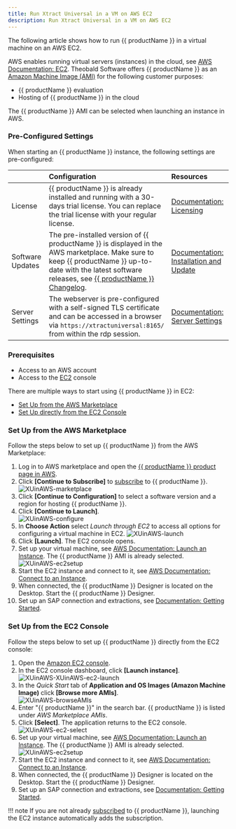 ```yaml
---
title: Run Xtract Universal in a VM on AWS EC2
description: Run Xtract Universal in a VM on AWS EC2
---
```


The following article shows how to run {{ productName }} in a virtual machine on an AWS EC2.

AWS enables running virtual servers (instances) in the cloud, see [AWS Documentation: EC2](https://docs.aws.amazon.com/AWSEC2/latest/WindowsGuide/concepts.html).
Theobald Software offers {{ productName }} as an [Amazon Machine Image (AMI)](https://docs.aws.amazon.com/AWSEC2/latest/WindowsGuide/AMIs.html) for the following customer purposes:
- {{ productName }} evaluation
- Hosting of {{ productName }} in the cloud

The {{ productName }} AMI can be selected when launching an instance in AWS.

### Pre-Configured Settings

When starting an {{ productName }} instance, the following settings are pre-configured:

|          | Configuration  |  Resources |
|:---------|:-------------|:------|
| License  | {{ productName }} is already installed and running with a 30-days trial license. You can replace the trial license with your regular license. | [Documentation: Licensing](../documentation/setup/license.md) |
| Software Updates | The pre-installed version of {{ productName }} is displayed in the AWS marketplace. Make sure to keep {{ productName }} up-to-date with the latest software releases, see [{{ productName }} Changelog](../changelog.md). | [Documentation: Installation and Update](../documentation/setup/update.md) |
| Server Settings | The webserver is pre-configured with a self-signed TLS certificate and can be accessed in a browser via ``https://xtractuniversal:8165/`` from within the rdp session. | [Documentation: Server Settings](../documentation/server/server-settings.md) |


### Prerequisites

- Access to an AWS account
- Access to the [EC2](https://docs.aws.amazon.com/AWSEC2/latest/WindowsGuide/concepts.html) console

There are multiple ways to start using {{ productName }} in EC2:
- [Set Up from the AWS Marketplace](#set-up-from-the-aws-marketplace)
- [Set Up directly from the EC2 Console](#set-up-from-the-ec2-console)

### Set Up from the AWS Marketplace

Follow the steps below to set up {{ productName }} from the AWS Marketplace:

1. Log in to AWS marketplace and open the [{{ productName }} product page in AWS](https://aws.amazon.com/marketplace/pp/prodview-anarfo2osmhl4?sr=0-1&ref_=beagle&applicationId=AWSMPContessa#pdp-reviews).
2. Click **[Continue to Subscribe]** to [subscribe](https://docs.aws.amazon.com/marketplace/latest/buyerguide/buyer-ami-contracts.html) to {{ productName }}.<br>
![XUinAWS-marketplace](../assets/images/xu/articles/XUinAWS-marketplace.png)
3. Click **[Continue to Configuration]** to select a software version and a region for hosting {{ productName }}.
4. Click **[Continue to Launch]**. <br>
![XUinAWS-configure](../assets/images/xu/articles/XUinAWS-configure.png)
5. In **Choose Action** select *Launch through EC2* to access all options for configuring a virtual machine in EC2. 
![XUinAWS-launch](../assets/images/xu/articles/XUinAWS-launch.png)
6. Click **[Launch]**. The EC2 console opens.
7. Set up your virtual machine, see [AWS Documentation: Launch an Instance](https://docs.aws.amazon.com/AWSEC2/latest/WindowsGuide/EC2_GetStarted.html#ec2-launch-instance).
The {{ productName }} AMI is already selected.<br>
![XUinAWS-ec2setup](../assets/images/xu/articles/XUinAWS-ec2setup.png)
8. Start the EC2 instance and connect to it, see [AWS Documentation: Connect to an Instance](https://docs.aws.amazon.com/AWSEC2/latest/WindowsGuide/EC2_GetStarted.html#ec2-connect-to-instance-windows).
9. When connected, the {{ productName }} Designer is located on the Desktop. Start the {{ productName }} Designer.
10. Set up an SAP connection and extractions, see [Documentation: Getting Started](../getting-started.md).

### Set Up from the EC2 Console

Follow the steps below to set up {{ productName }} directly from the EC2 console:

1. Open the [Amazon EC2 console](https://console.aws.amazon.com/ec2/).
2. In the EC2 console dashboard, click **[Launch instance]**.<br>
![XUinAWS-XUinAWS-ec2-launch](../assets/images/xu/articles/XUinAWS-ec2-launch.png)
3. In the *Quick Start* tab of **Application and OS Images (Amazon Machine Image)** click **[Browse more AMIs]**. <br>
![XUinAWS-browseAMIs](../assets/images/xu/articles/XUinAWS-browseAMIs.png)
4. Enter "{{ productName }}" in the search bar. {{ productName }} is listed under *AWS Marketplace AMIs*.
5. Click **[Select]**. The application returns to the EC2 console.<br>
![XUinAWS-ec2-select](../assets/images/xu/articles/XUinAWS-ec2-select.png)
6. Set up your virtual machine, see [AWS Documentation: Launch an Instance](https://docs.aws.amazon.com/AWSEC2/latest/WindowsGuide/EC2_GetStarted.html#ec2-launch-instance).
The {{ productName }} AMI is already selected.<br>
![XUinAWS-ec2setup](../assets/images/xu/articles/XUinAWS-ec2setup.png)
7. Start the EC2 instance and connect to it, see [AWS Documentation: Connect to an Instance](https://docs.aws.amazon.com/AWSEC2/latest/WindowsGuide/EC2_GetStarted.html#ec2-connect-to-instance-windows).
8. When connected, the {{ productName }} Designer is located on the Desktop. Start the {{ productName }} Designer.
9. Set up an SAP connection and extractions, see [Documentation: Getting Started](../getting-started.md).

!!! note
    If you are not already [subscribed](https://docs.aws.amazon.com/marketplace/latest/buyerguide/buyer-ami-contracts.html) to {{ productName }}, launching the EC2 instance automatically adds the subscription.
